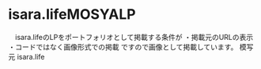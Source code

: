 # isara.lifeMOSYALP
　isara.lifeのLPをポートフォリオとして掲載する条件が
・掲載元のURLの表示
・コードではなく画像形式での掲載
ですので画像として掲載しています。
模写元
isara.life